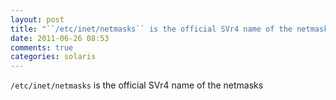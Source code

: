 ```yaml
---
layout: post
title: "``/etc/inet/netmasks`` is the official SVr4 name of the netmasks"
date: 2011-06-26 08:53
comments: true
categories: solaris
---
```


``/etc/inet/netmasks`` is the official SVr4 name of the netmasks

